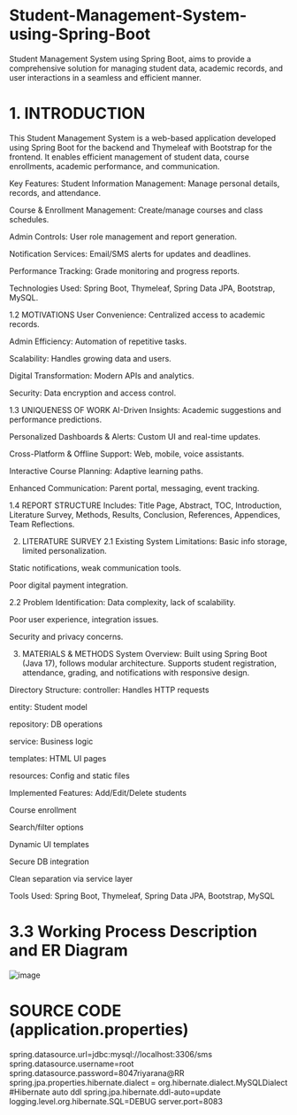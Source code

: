 # Student-Management-System-using-Spring-Boot
Student Management System using Spring Boot, aims to provide a  comprehensive solution for managing student data, academic records, and user interactions in a  seamless and efficient manner.

# 1. INTRODUCTION
This Student Management System is a web-based application developed using Spring Boot for the backend and Thymeleaf with Bootstrap for the frontend. It enables efficient management of student data, course enrollments, academic performance, and communication.

Key Features:
Student Information Management: Manage personal details, records, and attendance.

Course & Enrollment Management: Create/manage courses and class schedules.

Admin Controls: User role management and report generation.

Notification Services: Email/SMS alerts for updates and deadlines.

Performance Tracking: Grade monitoring and progress reports.

Technologies Used:
Spring Boot, Thymeleaf, Spring Data JPA, Bootstrap, MySQL.

1.2 MOTIVATIONS
User Convenience: Centralized access to academic records.

Admin Efficiency: Automation of repetitive tasks.

Scalability: Handles growing data and users.

Digital Transformation: Modern APIs and analytics.

Security: Data encryption and access control.

1.3 UNIQUENESS OF WORK
AI-Driven Insights: Academic suggestions and performance predictions.

Personalized Dashboards & Alerts: Custom UI and real-time updates.

Cross-Platform & Offline Support: Web, mobile, voice assistants.

Interactive Course Planning: Adaptive learning paths.

Enhanced Communication: Parent portal, messaging, event tracking.

1.4 REPORT STRUCTURE
Includes: Title Page, Abstract, TOC, Introduction, Literature Survey, Methods, Results, Conclusion, References, Appendices, Team Reflections.

2. LITERATURE SURVEY
2.1 Existing System Limitations:
Basic info storage, limited personalization.

Static notifications, weak communication tools.

Poor digital payment integration.

2.2 Problem Identification:
Data complexity, lack of scalability.

Poor user experience, integration issues.

Security and privacy concerns.

3. MATERIALS & METHODS
System Overview:
Built using Spring Boot (Java 17), follows modular architecture. Supports student registration, attendance, grading, and notifications with responsive design.

Directory Structure:
controller: Handles HTTP requests

entity: Student model

repository: DB operations

service: Business logic

templates: HTML UI pages

resources: Config and static files

Implemented Features:
Add/Edit/Delete students

Course enrollment

Search/filter options

Dynamic UI templates

Secure DB integration

Clean separation via service layer

Tools Used:
Spring Boot, Thymeleaf, Spring Data JPA, Bootstrap, MySQL

# 3.3 Working Process Description and ER Diagram
![image](https://github.com/user-attachments/assets/d0dc61b8-c4a9-4033-be66-f50f8c0c43dd)




# SOURCE CODE (application.properties) 
spring.datasource.url=jdbc:mysql://localhost:3306/sms 
spring.datasource.username=root 
spring.datasource.password=8047riyarana@RR 
spring.jpa.properties.hibernate.dialect = org.hibernate.dialect.MySQLDialect 
#Hibernate auto ddl 
spring.jpa.hibernate.ddl-auto=update 
logging.level.org.hibernate.SQL=DEBUG 
server.port=8083

